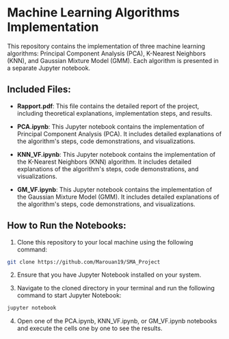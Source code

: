 # Machine Learning Algorithms Implementation

This repository contains the implementation of three machine learning algorithms: Principal Component Analysis (PCA), K-Nearest Neighbors (KNN), and Gaussian Mixture Model (GMM). Each algorithm is presented in a separate Jupyter notebook.

## Included Files:

- **Rapport.pdf**: This file contains the detailed report of the project, including theoretical explanations, implementation steps, and results.

- **PCA.ipynb**: This Jupyter notebook contains the implementation of Principal Component Analysis (PCA). It includes detailed explanations of the algorithm's steps, code demonstrations, and visualizations.

- **KNN_VF.ipynb**: This Jupyter notebook contains the implementation of the K-Nearest Neighbors (KNN) algorithm. It includes detailed explanations of the algorithm's steps, code demonstrations, and visualizations.

- **GM_VF.ipynb**: This Jupyter notebook contains the implementation of the Gaussian Mixture Model (GMM). It includes detailed explanations of the algorithm's steps, code demonstrations, and visualizations.

## How to Run the Notebooks:

1. Clone this repository to your local machine using the following command:


```bash
git clone https://github.com/Marouan19/SMA_Project
```

2. Ensure that you have Jupyter Notebook installed on your system.

3. Navigate to the cloned directory in your terminal and run the following command to start Jupyter Notebook:

```bash
jupyter notebook
```
4. Open one of the PCA.ipynb, KNN_VF.ipynb, or GM_VF.ipynb notebooks and execute the cells one by one to see the results.

